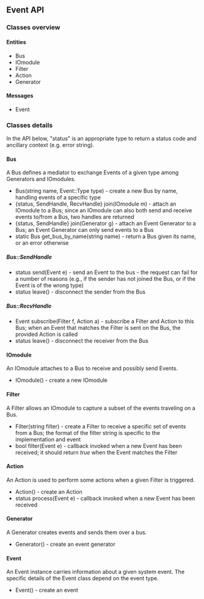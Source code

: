## Event API

### Classes overview

#### Entities
* Bus
* IOmodule
* Filter
* Action
* Generator

#### Messages
* Event

### Classes details

In the API below, "status" is an appropriate type to return a status code and ancillary context (e.g. error string).

#### Bus
A Bus defines a mediator to exchange Events of a given type among Generators and IOmodules.

* Bus(string name, Event::Type type) - create a new Bus by name, handling events of a specific type
* {status, SendHandle, RecvHandle} join(IOmodule m) - attach an IOmodule to a Bus; since an IOmodule can also both send and receive events to/from a Bus, two handles are returned
* {status, SendHandle} join(Generator g) - attach an Event Generator to a Bus; an Event Generator can only send events to a Bus
* static Bus get_bus_by_name(string name) - return a Bus given its name, or an error otherwise

##### Bus::SendHandle
* status send(Event e) - send an Event to the bus - the request can fail for a number of reasons (e.g., if the sender has not joined the Bus, or if the Event is of the wrong type)
* status leave() - disconnect the sender from the Bus

##### Bus::RecvHandle
* Event subscribe(Filter f, Action a) - subscribe a Filter and Action to this Bus; when an Event that matches the Filter is sent on the Bus, the provided Action is called
* status leave() - disconnect the receiver from the Bus

#### IOmodule
An IOmodule attaches to a Bus to receive and possibly send Events.

* IOmodule() - create a new IOmodule


#### Filter
A Filter allows an IOmodule to capture a subset of the events traveling on a Bus.

* Filter(string filter) - create a Filter to receive a specific set of events from a Bus; the format of the filter string is specific to the implementation and event
* bool filter(Event e) - callback invoked when a new Event has been received; it should return _true_ when the Event matches the Filter


#### Action
An Action is used to perform some actions when a given Filter is triggered.

* Action() - create an Action
* status process(Event e) - callback invoked when a new Event has been received


#### Generator
A Generator creates events and sends them over a bus.

* Generator() - create an event generator


#### Event
An Event instance carries information about a given system event. The specific details of the Event class depend on the event type.

* Event() - create an event
